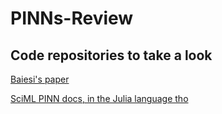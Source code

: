 # PINNs-Review

## Code repositories to take a look

[Baiesi's paper](https://github.com/maziarraissi/PINNs)

[SciML PINN docs, in the Julia language tho](https://github.com/SciML/NeuralPDE.jl)

